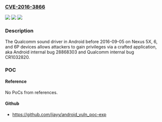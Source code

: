 ### [CVE-2016-3866](https://cve.mitre.org/cgi-bin/cvename.cgi?name=CVE-2016-3866)
![](https://img.shields.io/static/v1?label=Product&message=n%2Fa&color=blue)
![](https://img.shields.io/static/v1?label=Version&message=n%2Fa&color=blue)
![](https://img.shields.io/static/v1?label=Vulnerability&message=n%2Fa&color=brighgreen)

### Description

The Qualcomm sound driver in Android before 2016-09-05 on Nexus 5X, 6, and 6P devices allows attackers to gain privileges via a crafted application, aka Android internal bug 28868303 and Qualcomm internal bug CR1032820.

### POC

#### Reference
No PoCs from references.

#### Github
- https://github.com/jiayy/android_vuln_poc-exp

